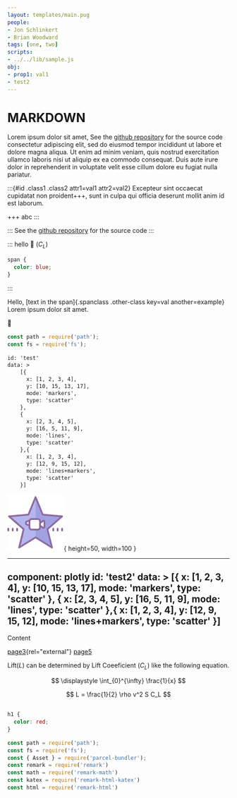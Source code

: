 ```yaml
---
layout: templates/main.pug
people:
- Jon Schlinkert
- Brian Woodward
tags: [one, two]
scripts:
- ../../lib/sample.js 
obj:
- prop1: val1
- test2
---
```

# MARKDOWN

Lorem ipsum dolor sit amet, 
<span class="marginnotexxx">See the [github repository](https://github.com/coppeliaMLA/glasseye) for the source code</span> 
consectetur adipiscing elit, sed do eiusmod tempor incididunt ut labore et dolore magna aliqua. Ut enim ad minim veniam, quis nostrud exercitation ullamco laboris nisi ut aliquip ex ea commodo consequat. Duis aute irure dolor in reprehenderit in voluptate velit esse cillum dolore eu fugiat nulla pariatur. 

:::{#id .class1 .class2 attr1=val1 attr2=val2}
Excepteur sint occaecat cupidatat non proident+++, sunt in culpa qui officia deserunt mollit anim id est laborum.

+++
abc
:::

:::
See the [github repository](https://github.com/coppeliaMLA/glasseye) for the source code
:::

:::
hello
:dog: 
($C_L$)

~~~css
span {
  color: blue;
}
~~~
:::

<style type="text/sass">
.spanclass
  color: blue
</style>

Hello, [text in the span]{.spanclass .other-class key=val another=example} Lorem ipsum dolor sit amet.

:dog: 


~~~js
const path = require('path');
const fs = require('fs');
~~~

```lapisby
id: 'test'
data: >
    [{
      x: [1, 2, 3, 4],
      y: [10, 15, 13, 17],
      mode: 'markers',
      type: 'scatter'
    },
    {
      x: [2, 3, 4, 5],
      y: [16, 5, 11, 9],
      mode: 'lines',
      type: 'scatter'
    },{
      x: [1, 2, 3, 4],
      y: [12, 9, 15, 12],
      mode: 'lines+markers',
      type: 'scatter'
    }]
```

![somehint](images/download.svg){ height=50, width=100 }

---
component: plotly
id: 'test2'
data: >
    [{
      x: [1, 2, 3, 4],
      y: [10, 15, 13, 17],
      mode: 'markers',
      type: 'scatter'
    },
    {
      x: [2, 3, 4, 5],
      y: [16, 5, 11, 9],
      mode: 'lines',
      type: 'scatter'
    },{
      x: [1, 2, 3, 4],
      y: [12, 9, 15, 12],
      mode: 'lines+markers',
      type: 'scatter'
    }]
---

Content

[page3](../page3/index.html){rel="external"}
[page5](../page5/index.pug)

    
Lift($L$) can be determined by Lift Coeeficient ($C_L$) like the following equation.


$$ \displaystyle \int_{0}^{\infty} \frac{1}{x} $$

$$
L = \frac{1}{2} \rho v^2 S C_L 
$$


```js url="./src/content/page2/sample.js"
```

~~~css
h1 {
  color: red;
}
~~~

~~~javascript
const path = require('path');
const fs = require('fs');
const { Asset } = require('parcel-bundler');
const remark = require('remark')
const math = require('remark-math')
const katex = require('remark-html-katex')
const html = require('remark-html')
~~~